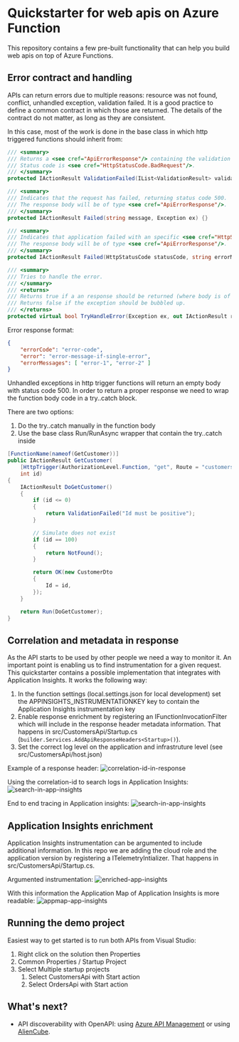 # Quickstarter for web apis on Azure Function

This repository contains a few pre-built functionality that can help you build web apis on top of Azure Functions.

## Error contract and handling

APIs can return errors due to multiple reasons: resource was not found, conflict, unhandled exception, validation failed.
It is a good practice to define a common contract in which those are returned. The details of the contract do not matter, as long as they are consistent.

In this case, most of the work is done in the base class in which http triggered functions should inherit from:

```c#
/// <summary>
/// Returns a <see cref="ApiErrorResponse"/> containing the validation error messages.
/// Status code is <see cref="HttpStatusCode.BadRequest"/>.
/// </summary>
protected IActionResult ValidationFailed(IList<ValidationResult> validationResult) {}

/// <summary>
/// Indicates that the request has failed, returning status code 500.
/// The response body will be of type <see cref="ApiErrorResponse"/>.
/// </summary>
protected IActionResult Failed(string message, Exception ex) {}

/// <summary>
/// Indicates that application failed with an specific <see cref="HttpStatusCode"/>.
/// The response body will be of type <see cref="ApiErrorResponse"/>.
/// </summary>
protected IActionResult Failed(HttpStatusCode statusCode, string errorMessage, string errorCode) {}

/// <summary>
/// Tries to handle the error.
/// </summary>
/// <returns>
/// Returns true if a an response should be returned (where body is of type <see cref="ApiErrorResponse"/>.
/// Returns false if the exception should be bubbled up.
/// </returns>
protected virtual bool TryHandleError(Exception ex, out IActionResult response) {}
```

Error response format:

```json
{
    "errorCode": "error-code",
    "error": "error-message-if-single-error",
    "errorMessages": [ "error-1", "error-2" ]
}
```

Unhandled exceptions in http trigger functions will return an empty body with status code 500. In order to return a proper response we need to wrap the function body code in a try..catch block.

There are two options:

1. Do the try..catch manually in the function body
1. Use the base class Run/RunAsync wrapper that contain the try..catch inside

```c#
[FunctionName(nameof(GetCustomer))]
public IActionResult GetCustomer(
    [HttpTrigger(AuthorizationLevel.Function, "get", Route = "customers/{id}")] HttpRequest req,
    int id)
{
    IActionResult DoGetCustomer()
    {
        if (id <= 0)
        {
            return ValidationFailed("Id must be positive");
        }

        // Simulate does not exist
        if (id == 100)
        {
            return NotFound();
        }

        return OK(new CustomerDto
        {
            Id = id,
        });
    }

    return Run(DoGetCustomer);
}
```

## Correlation and metadata in response

As the API starts to be used by other people we need a way to monitor it. An important point is enabling us to find instrumentation for a given request. This quickstarter contains a possible implementation that integrates with Application Insights. It works the following way:

1. In the function settings (local.settings.json for local development) set the APPINSIGHTS_INSTRUMENTATIONKEY key to contain the Application Insights instrumentation key
1. Enable response enrichment by registering an IFunctionInvocationFilter which will include in the response header metadata information. That happens in src/CustomersApi/Startup.cs (`builder.Services.AddApiResponseHeaders<Startup>()`).
1. Set the correct log level on the application and infrastruture level (see src/CustomersApi/host.json)

Example of a response header:
![correlation-id-in-response](./media/postman-delete-failure.jpg)

Using the correlation-id to search logs in Application Insights:
![search-in-app-insights](./media/ai-search-delete-failure.jpg)

End to end tracing in Application insights:
![search-in-app-insights](./media/ai-e2e-delete-failure.jpg)

## Application Insights enrichment

Application Insights instrumentation can be argumented to include additional information. In this repo we are adding the cloud role and the application version by registering a ITelemetryIntializer. That happens in src/CustomersApi/Startup.cs.

Argumented instrumentation:
![enriched-app-insights](./media/ai-enriched-metadata.jpg)

With this information the Application Map of Application Insights is more readable:
![appmap-app-insights](./media/ai-application-map.jpg)

## Running the demo project

Easiest way to get started is to run both APIs from Visual Studio:
1. Right click on the solution then Properties
1. Common Properties / Startup Project
1. Select Multiple startup projects
   1. Select CustomersApi with Start action
   1. Select OrdersApi with Start action

## What's next?

- API discoverability with OpenAPI: using [Azure API Management](https://docs.microsoft.com/azure/azure-functions/functions-openapi-definition) or using [AlienCube](https://github.com/aliencube/AzureFunctions.Extensions).